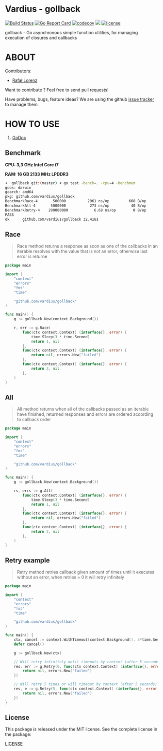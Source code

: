 Vardius - gollback
================
[![Build Status](https://travis-ci.org/vardius/gollback.svg?branch=master)](https://travis-ci.org/vardius/gollback)
[![Go Report Card](https://goreportcard.com/badge/github.com/vardius/gollback)](https://goreportcard.com/report/github.com/vardius/gollback)
[![codecov](https://codecov.io/gh/vardius/gollback/branch/master/graph/badge.svg)](https://codecov.io/gh/vardius/gollback)
[![](https://godoc.org/github.com/vardius/gollback?status.svg)](http://godoc.org/github.com/vardius/gollback)
[![license](https://img.shields.io/github/license/mashape/apistatus.svg)](https://github.com/vardius/gollback/blob/master/LICENSE.md)

gollback - Go asynchronous simple function utilities, for managing execution of closures and callbacks

ABOUT
==================================================
Contributors:

* [Rafał Lorenz](http://rafallorenz.com)

Want to contribute ? Feel free to send pull requests!

Have problems, bugs, feature ideas?
We are using the github [issue tracker](https://github.com/vardius/gollback/issues) to manage them.

HOW TO USE
==================================================

1. [GoDoc](http://godoc.org/github.com/vardius/gollback)

## Benchmark
**CPU: 3,3 GHz Intel Core i7**

**RAM: 16 GB 2133 MHz LPDDR3**

```bash
➜  gollback git:(master) ✗ go test -bench=. -cpu=4 -benchmem
goos: darwin
goarch: amd64
pkg: github.com/vardius/gollback
BenchmarkRace-4    	  500000	      2961 ns/op	     668 B/op	       5 allocs/op
BenchmarkAll-4     	 5000000	       273 ns/op	      40 B/op	       1 allocs/op
BenchmarkRetry-4   	200000000	         6.68 ns/op	       0 B/op	       0 allocs/op
PASS
ok  	github.com/vardius/gollback	32.418s
```

## Race
> Race method returns a response as soon as one of the callbacks in an iterable resolves with the value that is not an error, otherwise last error is returne
```go
package main

import (
	"context"
	"errors"
	"fmt"
	"time"

    "github.com/vardius/gollback"
)

func main() {
	g := gollback.New(context.Background())

	r, err := g.Race(
		func(ctx context.Context) (interface{}, error) {
			time.Sleep(3 * time.Second)
			return 1, nil
		},
		func(ctx context.Context) (interface{}, error) {
			return nil, errors.New("failed")
		},
		func(ctx context.Context) (interface{}, error) {
			return 3, nil
		},
	)
}
```

## All
> All method returns when all of the callbacks passed as an iterable have finished, returned responses and errors are ordered according to callback order
```go
package main

import (
	"context"
	"errors"
	"fmt"
	"time"

    "github.com/vardius/gollback"
)

func main() {
	g := gollback.New(context.Background())

	rs, errs := g.All(
		func(ctx context.Context) (interface{}, error) {
			time.Sleep(3 * time.Second)
			return 1, nil
		},
		func(ctx context.Context) (interface{}, error) {
			return nil, errors.New("failed")
		},
		func(ctx context.Context) (interface{}, error) {
			return 3, nil
		},
	)
}
```

## Retry example
> Retry method retries callback given amount of times until it executes without an error, when retries = 0 it will retry infinitely
```go
package main

import (
	"context"
	"errors"
	"fmt"
	"time"

    "github.com/vardius/gollback"
)

func main() {
	ctx, cancel := context.WithTimeout(context.Background(), 5*time.Second)
	defer cancel()

	g := gollback.New(ctx)

	// Will retry infinitely until timeouts by context (after 5 seconds)
	res, err := g.Retry(0, func(ctx context.Context) (interface{}, error) {
		return nil, errors.New("failed")
	})

	// Will retry 5 times or will timeout by context (after 5 seconds)
	res, e := g.Retry(5, func(ctx context.Context) (interface{}, error) {
		return nil, errors.New("failed")
	})
}
```

License
-------

This package is released under the MIT license. See the complete license in the package:

[LICENSE](LICENSE.md)
